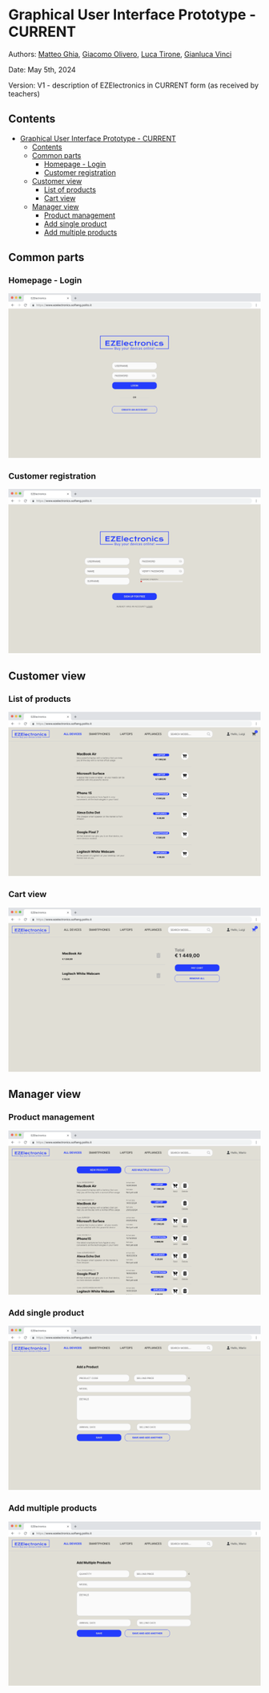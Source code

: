 # Graphical User Interface Prototype - CURRENT

Authors:
[Matteo Ghia](mailto:s331347@studenti.polito.it),
[Giacomo Olivero](mailto:s323349@studenti.polito.it),
[Luca Tirone](mailto:s292901@studenti.polito.it),
[Gianluca Vinci](mailto:s331364@studenti.polito.it)

Date: May 5th, 2024

Version: V1 - description of EZElectronics in CURRENT form (as received by teachers)

## Contents
- [Graphical User Interface Prototype - CURRENT](#graphical-user-interface-prototype---current)
  - [Contents](#contents)
  - [Common parts](#common-parts)
    - [Homepage - Login](#homepage---login)
    - [Customer registration](#customer-registration)
  - [Customer view](#customer-view)
    - [List of products](#list-of-products)
    - [Cart view](#cart-view)
  - [Manager view](#manager-view)
    - [Product management](#product-management)
    - [Add single product](#add-single-product)
    - [Add multiple products](#add-multiple-products)

## Common parts

### Homepage - Login

![Login](./assets/gui_v1/01_login.svg)

### Customer registration

![Registration](./assets/gui_v1/02_registration.svg)

## Customer view

### List of products

![List of products](./assets/gui_v1/C01_product_list.svg)

### Cart view

![Cart view](./assets/gui_v1/C02_cart.svg)

## Manager view

### Product management

![Product management](./assets/gui_v1/M01_product_list.svg)

### Add single product

![Add single product](./assets/gui_v1/M02_add_single.svg)

### Add multiple products

![Add multiple products](./assets/gui_v1/M03_add_multiple.svg)
